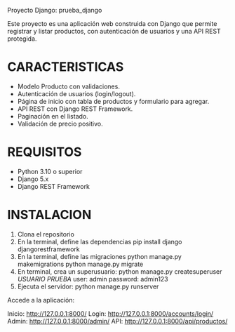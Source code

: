 Proyecto Django: prueba_django

Este proyecto es una aplicación web construida con Django que permite registrar y listar productos, con autenticación de usuarios y una API REST protegida.

# CARACTERISTICAS
- Modelo Producto con validaciones.
- Autenticación de usuarios (login/logout).
- Página de inicio con tabla de productos y formulario para agregar.
- API REST con Django REST Framework.
- Paginación en el listado.
- Validación de precio positivo.

# REQUISITOS

- Python 3.10 o superior
- Django 5.x
- Django REST Framework

# INSTALACION

1. Clona el repositorio
2. En la terminal, define las dependencias
       pip install django djangorestframework
3. En la terminal, define las migraciones
       python manage.py makemigrations
       python manage.py migrate
4. En terminal, crea un superusuario:
       python manage.py createsuperuser
   *USUARIO PRUEBA*
         user: admin
         password: admin123
6. Ejecuta el servidor:
       python manage.py runserver
 
Accede a la aplicación:

Inicio:  http://127.0.0.1:8000/ 
Login:  http://127.0.0.1:8000/accounts/login/ 
Admin:  http://127.0.0.1:8000/admin/ 
API:  http://127.0.0.1:8000/api/productos/ 

